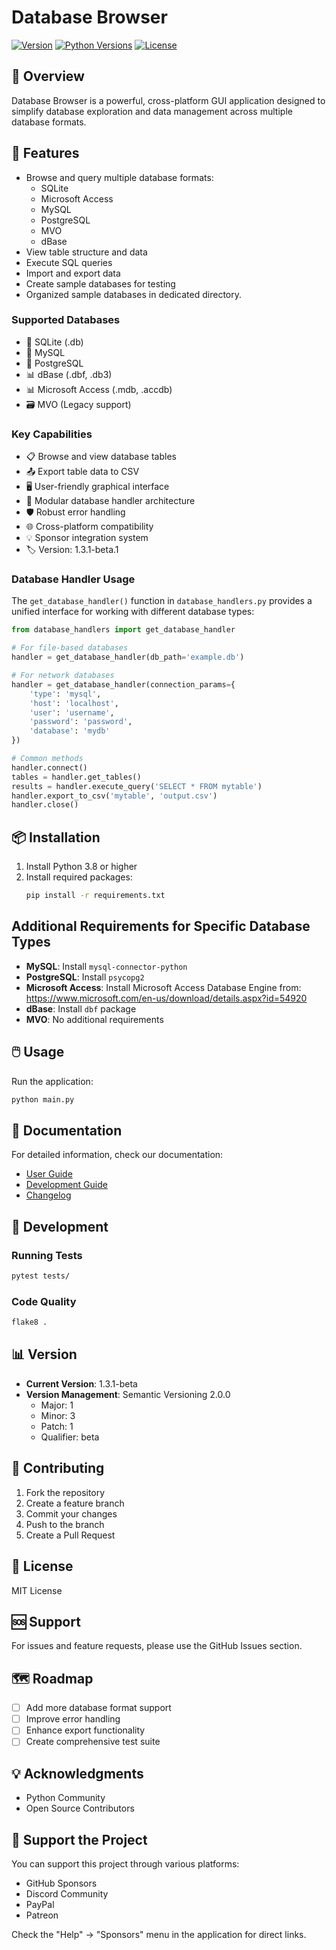 # Database Browser

[![Version](https://img.shields.io/badge/version-1.3.1--beta.1-blue.svg)](https://semver.org)
[![Python Versions](https://img.shields.io/badge/python-3.8+-blue.svg)](https://www.python.org/downloads/)
[![License](https://img.shields.io/badge/license-MIT-green.svg)](LICENSE)

## 🌟 Overview

Database Browser is a powerful, cross-platform GUI application designed to simplify database exploration and data management across multiple database formats.

## 🚀 Features

- Browse and query multiple database formats:
  - SQLite
  - Microsoft Access
  - MySQL
  - PostgreSQL
  - MVO
  - dBase
- View table structure and data
- Execute SQL queries
- Import and export data
- Create sample databases for testing
- Organized sample databases in dedicated directory.

### Supported Databases
- 💾 SQLite (.db)
- 🐬 MySQL
- 🐘 PostgreSQL
- 📊 dBase (.dbf, .db3)
- 📊 Microsoft Access (.mdb, .accdb)
- 🗃️ MVO (Legacy support)

### Key Capabilities
- 📋 Browse and view database tables
- 📤 Export table data to CSV
- 🖥️ User-friendly graphical interface
- 🔌 Modular database handler architecture
- 🛡️ Robust error handling
- 🌐 Cross-platform compatibility
- 💡 Sponsor integration system
- 🏷️ Version: 1.3.1-beta.1

### Database Handler Usage

The `get_database_handler()` function in `database_handlers.py` provides a unified interface for working with different database types:

```python
from database_handlers import get_database_handler

# For file-based databases
handler = get_database_handler(db_path='example.db')

# For network databases
handler = get_database_handler(connection_params={
    'type': 'mysql',
    'host': 'localhost',
    'user': 'username',
    'password': 'password',
    'database': 'mydb'
})

# Common methods
handler.connect()
tables = handler.get_tables()
results = handler.execute_query('SELECT * FROM mytable')
handler.export_to_csv('mytable', 'output.csv')
handler.close()
```

## 📦 Installation

1. Install Python 3.8 or higher
2. Install required packages:
   ```bash
   pip install -r requirements.txt
   ```

## Additional Requirements for Specific Database Types

- **MySQL**: Install `mysql-connector-python`
- **PostgreSQL**: Install `psycopg2`
- **Microsoft Access**: Install Microsoft Access Database Engine from: https://www.microsoft.com/en-us/download/details.aspx?id=54920
- **dBase**: Install `dbf` package
- **MVO**: No additional requirements

## 🖱️ Usage

Run the application:
```bash
python main.py
```

## 📝 Documentation

For detailed information, check our documentation:
- [User Guide](docs/index.md)
- [Development Guide](docs/development.md)
- [Changelog](CHANGELOG.md)

## 🔧 Development

### Running Tests
```bash
pytest tests/
```

### Code Quality
```bash
flake8 .
```

## 📊 Version

- **Current Version**: 1.3.1-beta
- **Version Management**: Semantic Versioning 2.0.0
  - Major: 1
  - Minor: 3
  - Patch: 1
  - Qualifier: beta

## 🤝 Contributing

1. Fork the repository
2. Create a feature branch
3. Commit your changes
4. Push to the branch
5. Create a Pull Request

## 📜 License

MIT License

## 🆘 Support

For issues and feature requests, please use the GitHub Issues section.

## 🗺️ Roadmap

- [ ] Add more database format support
- [ ] Improve error handling
- [ ] Enhance export functionality
- [ ] Create comprehensive test suite

## 💡 Acknowledgments

- Python Community
- Open Source Contributors

## 🤝 Support the Project

You can support this project through various platforms:
- GitHub Sponsors
- Discord Community
- PayPal
- Patreon

Check the "Help" → "Sponsors" menu in the application for direct links.
